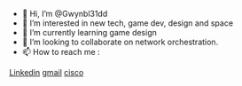 - 👋 Hi, I’m @Gwynbl31dd
- 👀 I’m interested in new tech, game dev, design and space
- 🌱 I’m currently learning game design
- 💞️ I’m looking to collaborate on network orchestration.
- 📫 How to reach me :

[Linkedin](https://www.linkedin.com/in/anthonypaulin/)
[gmail](mailto:paulin.anthony@gmail.com)
[cisco](mailto:apaulin@cisco.com)
